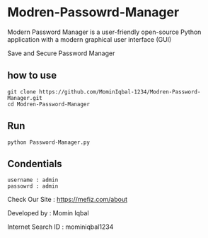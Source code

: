 # Modren-Passowrd-Manager

Modern Password Manager is a user-friendly open-source Python application with a modern graphical user interface (GUI)

Save and Secure Password Manager

## how to use

```
git clone https://github.com/MominIqbal-1234/Modren-Password-Manager.git
cd Modren-Password-Manager
```

## Run

```
python Password-Manager.py
```

## Condentials

```
username : admin
passowrd : admin
```

Check Our Site : https://mefiz.com/about

Developed by : Momin Iqbal

Internet Search ID : mominiqbal1234
